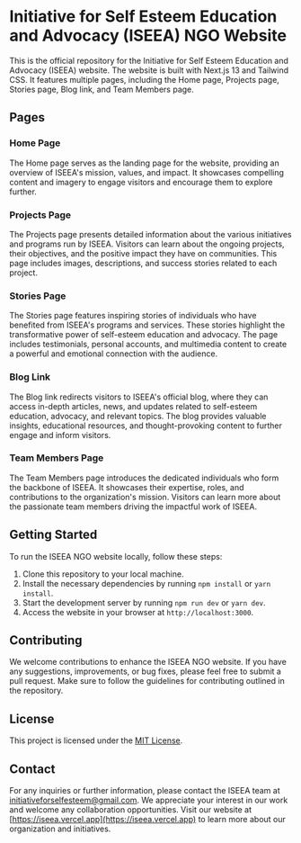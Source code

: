 # Initiative for Self Esteem Education and Advocacy (ISEEA) NGO Website

This is the official repository for the Initiative for Self Esteem Education and Advocacy (ISEEA) website. The website is built with Next.js 13 and Tailwind CSS. It features multiple pages, including the Home page, Projects page, Stories page, Blog link, and Team Members page.

## Pages

### Home Page
The Home page serves as the landing page for the website, providing an overview of ISEEA's mission, values, and impact. It showcases compelling content and imagery to engage visitors and encourage them to explore further.

### Projects Page
The Projects page presents detailed information about the various initiatives and programs run by ISEEA. Visitors can learn about the ongoing projects, their objectives, and the positive impact they have on communities. This page includes images, descriptions, and success stories related to each project.

### Stories Page
The Stories page features inspiring stories of individuals who have benefited from ISEEA's programs and services. These stories highlight the transformative power of self-esteem education and advocacy. The page includes testimonials, personal accounts, and multimedia content to create a powerful and emotional connection with the audience.

### Blog Link
The Blog link redirects visitors to ISEEA's official blog, where they can access in-depth articles, news, and updates related to self-esteem education, advocacy, and relevant topics. The blog provides valuable insights, educational resources, and thought-provoking content to further engage and inform visitors.

### Team Members Page
The Team Members page introduces the dedicated individuals who form the backbone of ISEEA. It showcases their expertise, roles, and contributions to the organization's mission. Visitors can learn more about the passionate team members driving the impactful work of ISEEA.

## Getting Started

To run the ISEEA NGO website locally, follow these steps:

1. Clone this repository to your local machine.
2. Install the necessary dependencies by running `npm install` or `yarn install`.
3. Start the development server by running `npm run dev` or `yarn dev`.
4. Access the website in your browser at `http://localhost:3000`.

## Contributing

We welcome contributions to enhance the ISEEA NGO website. If you have any suggestions, improvements, or bug fixes, please feel free to submit a pull request. Make sure to follow the guidelines for contributing outlined in the repository.

## License

This project is licensed under the [MIT License](LICENSE).

## Contact

For any inquiries or further information, please contact the ISEEA team at [initiativeforselfesteem@gmail.com](mailto:initiativeforselfesteem@gmail.com). We appreciate your interest in our work and welcome any collaboration opportunities. Visit our website at [https://iseea.vercel.app](https://iseea.vercel.app) to learn more about our organization and initiatives.